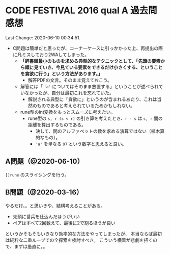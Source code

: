 # CODE FESTIVAL 2016 qual A 過去問感想

Last Change: 2020-06-10 00:34:51.

- C問題は簡単だと思ったが、コーナーケースに引っかかった上、再提出の際に凡ミスしており2WAしてしまった。
  - **「辞書順最小のものを求める典型的なテクニックとして、「先頭の要素から順に見ていき、今見ている要素をできるだけ小さくする、ということを貪欲に行う」という方法があります。」**
    - 解答PDFの文言。そのまま覚えておこう。
  - 解答には「 `'a'` についてはそのまま放置する」ということが述べられていなかったが、自分は最初これを忘れていた。
    - 解説される典型に「貪欲に」というのが含まれるあたり、これは当然のものであると考えられているためかもしれない。
  - rune型のint変換をもっとスムーズに考えたい。
    - rune型の `s, r (s < r)` の引き算を考えたとき、`r - s` は `s, r` 間の距離を算出するものである。
      - 決して、間のアルファベットの数を求める演算ではない（植木算的なもの）。
      - `'a'` を単なる `97` という数字と思えると良い。

## A問題（@2020-06-10）

`[]rune` のスライシングを行う。

## B問題（@2020-03-16）

やるだけ。。と思いきや、結構考えることがある。

- 先頭に番兵を仕込んだほうがいい
- ペアはすべて2回数えて、最後に2で割るほうが良い

というかそもそもいきなり効率的な方法をやってしまったが、
本当ならば最初は純粋な二重ループでの全探索を検討すべき。
こういう横着が悲劇を招くので、まずは愚直に。。
